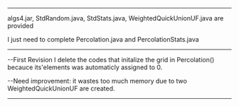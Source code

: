 ****************************************************************************************

algs4.jar, StdRandom.java, StdStats.java, WeightedQuickUnionUF.java are provided

I just need to complete Percolation.java and PercolationStats.java

****************************************************************************************

--First Revision
I delete the codes that initalize the grid in Percolation() becauce its'elements was automaticly assigned to 0.

--Need improvement:
it wastes too much memory due to two WeightedQuickUnionUF are created.

***************************************************************************************
